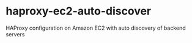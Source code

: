 haproxy-ec2-auto-discover
=========================

HAProxy configuration on Amazon EC2 with auto discovery of backend servers
